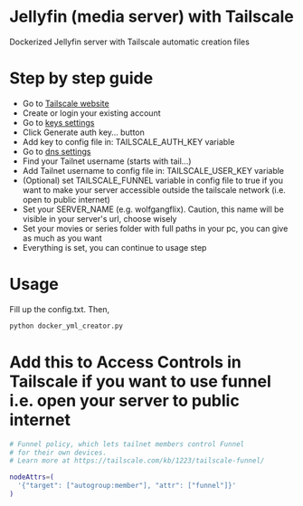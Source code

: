 # Jellyfin (media server) with Tailscale
Dockerized Jellyfin server with Tailscale automatic creation files

# Step by step guide

* Go to [Tailscale website](https://tailscale.com/)
* Create or login your existing account
* Go to [keys settings](https://login.tailscale.com/admin/settings/keys)
* Click Generate auth key… button
* Add key to config file in: TAILSCALE_AUTH_KEY variable
* Go to [dns settings](https://login.tailscale.com/admin/dns)
* Find your Tailnet username (starts with tail...)
* Add Tailnet username to config file in: TAILSCALE_USER_KEY variable
* (Optional) set TAILSCALE_FUNNEL variable in config file to true if you want to make your server accessible outside the tailscale network (i.e. open to public internet)
* Set your SERVER_NAME (e.g. wolfgangflix). Caution, this name will be visible in your server's url, choose wisely
* Set your movies or series folder with full paths in your pc, you can give as much as you want
* Everything is set, you can continue to usage step

# Usage
Fill up the config.txt.
Then,

```bash
python docker_yml_creator.py
```

# Add this to Access Controls in Tailscale if you want to use funnel i.e. open your server to public internet

```bash
# Funnel policy, which lets tailnet members control Funnel
# for their own devices.
# Learn more at https://tailscale.com/kb/1223/tailscale-funnel/

nodeAttrs=(
  '{"target": ["autogroup:member"], "attr": ["funnel"]}'
)
```

